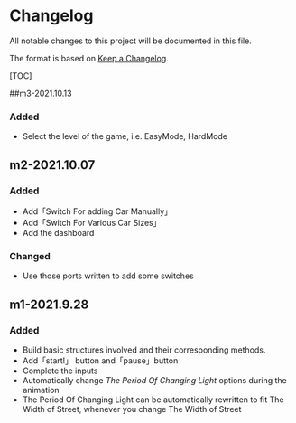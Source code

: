 # Changelog

All notable changes to this project will be documented in this file.

The format is based on [Keep a Changelog](https://keepachangelog.com/en/1.0.0/).

[TOC]

##m3-2021.10.13

### Added

*   Select the level of the game, i.e. EasyMode, HardMode




## m2-2021.10.07

### Added

*   Add「Switch For adding Car Manually」
*   Add「Switch For Various Car Sizes」
*   Add the dashboard



### Changed

*   Use those ports written to add some switches



## m1-2021.9.28

### Added

-   Build basic structures involved and their corresponding methods.
-   Add「start!」 button and「pause」button
-   Complete the inputs
-   Automatically change *The Period Of Changing Light* options during the animation
-   The Period Of Changing Light can be automatically rewritten to fit The Width of Street, whenever you change  The Width of Street